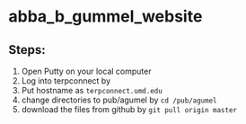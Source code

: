 # abba_b_gummel_website


## Steps:
1. Open Putty on your local computer
2. Log into terpconnect by
3. Put hostname as ```terpconnect.umd.edu```
4. change directories to pub/agumel by
	```cd /pub/agumel```
5. download the files from github by 
	```git pull origin master```